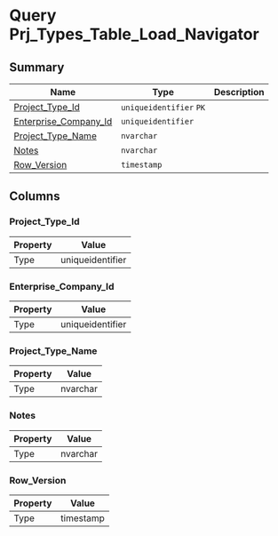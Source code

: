 # Query Prj_Types_Table_Load_Navigator


## Summary

| Name | Type | Description |
| - | - | --- |
|[Project_Type_Id](#project_type_id)|`uniqueidentifier` `PK`||
|[Enterprise_Company_Id](#enterprise_company_id)|`uniqueidentifier` ||
|[Project_Type_Name](#project_type_name)|`nvarchar` ||
|[Notes](#notes)|`nvarchar` ||
|[Row_Version](#row_version)|`timestamp` ||

## Columns

### Project_Type_Id

| Property | Value |
| - | - |
|Type|uniqueidentifier|

### Enterprise_Company_Id

| Property | Value |
| - | - |
|Type|uniqueidentifier|

### Project_Type_Name

| Property | Value |
| - | - |
|Type|nvarchar|

### Notes

| Property | Value |
| - | - |
|Type|nvarchar|

### Row_Version

| Property | Value |
| - | - |
|Type|timestamp|


